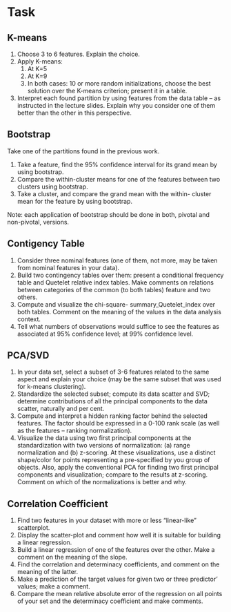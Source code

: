 # Task

## K-means

1. Choose 3 to 6 features. Explain the choice.
2. Apply K-means:
    1. At K=5
    2. At K=9
    3. In both cases: 10 or more random initializations, choose the best solution over the K-means criterion; present it in a table.
3. Interpret each found partition by using features from the data table – as instructed in the lecture slides. Explain why you consider one of them better than the other in this perspective.

## Bootstrap

Take one of the partitions found in the previous work.

1. Take a feature, find the 95% confidence interval for its grand mean by using bootstrap.
2. Compare the within-cluster means for one of the features between two clusters using bootstrap.
3. Take a cluster, and compare the grand mean with the within- cluster mean for the feature by using bootstrap.

Note: each application of bootstrap should be done in both, pivotal and non-pivotal, versions.

## Contigency Table

1. Consider three nominal features (one of them, not more, may be taken from nominal features in your data).
2. Build two contingency tables over them: present a conditional frequency table and Quetelet relative index tables. Make comments on relations between categories of the common (to both tables) feature and two others.
3. Compute and visualize the chi-square- summary_Quetelet_index over both tables. Comment on the meaning of the values in the data analysis context.
4. Tell what numbers of observations would suffice to see the features as associated at 95% confidence level; at 99% confidence level.

## PCA/SVD

1. In your data set, select a subset of 3-6 features related to the same aspect and explain your choice (may be the same subset that was used for k-means clustering).
2. Standardize the selected subset; compute its data scatter and SVD; determine contributions of all the principal components to the data scatter, naturally and per cent.
3. Compute and interpret a hidden ranking factor behind the selected features. The factor should be expressed in a 0-100 rank scale (as well as the features – ranking normalization).
4. Visualize the data using two first principal components at the standardization with two versions of normalization: (a) range normalization and (b) z-scoring. At these visualizations, use a distinct shape/color for points representing a pre-specified by you group of objects. Also, apply the conventional PCA for finding two first principal components and visualization; compare to the results at z-scoring. Comment on which of the
normalizations is better and why.

## Correlation Coefficient

1. Find two features in your dataset with more or less “linear-like” scatterplot.
2. Display the scatter-plot and comment how well it is suitable for building a linear regression.
3. Build a linear regression of one of the features over the other. Make a comment on the meaning of the slope.
4. Find the correlation and determinacy coefficients, and comment on the meaning of the latter.
5. Make a prediction of the target values for given two or three predictor’ values; make a comment.
6. Compare the mean relative absolute error of the regression on all points of your set and the determinacy coefficient and make comments.
